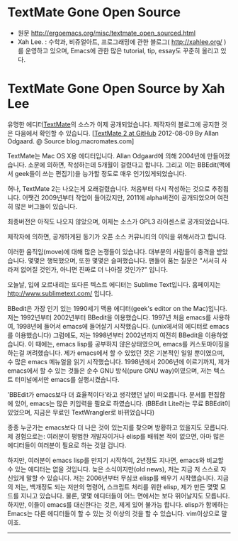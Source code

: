 TextMate Gone Open Source
=========================

* 원문 http://ergoemacs.org/misc/textmate_open_sourced.html
* Xah Lee. : 수학과, 비쥬얼아트, 프로그래밍에 관한 블로그( http://xahlee.org/ )를 운영하고 있으며, Emacs에 관한 많은 tutorial, tip, essay도 꾸준히 올리고 있다.

# TextMate Gone Open Source by Xah Lee

 유명한 에디터[TextMate][wiki TextMate]의 소스가 이제 공개되었습니다. 제작자의 블로그에 공지한 것은 다음에서 확인할 수 있습니다. [[TextMate 2 at GitHub] 2012-08-09 By Allan Odgaard. @ Source blog.macromates.com]

 TextMate는 Mac OS X용 에디터입니다. Allan Odgaard에 의해 2004년에 만들어졌습니다. 소문에 의하면, 작성하는데 5개월이 걸렸다고 합니다. 그리고 이는 BBEdit(맥에서 geek들이 쓰는 편집기)을 능가할 정도로 매우 인기있게되었습니다.

 허나, TextMate 2는 나오는게 오래걸렸습니다. 처음부터 다시 작성하는 것으로 추정됩니다. 어쨋건 2009년부터 작업이 들어갔지만, 2011에 alpha버전이 공개되었으며 여전히 많은 버그들이 있습니다.
 
 최종버전은 아직도 나오지 않았으며, 이제는 소스가 GPL3 라이센스로 공개되었습니다.
 
 제작자에 의하면, 공개하게된 동기가 오픈 소스 커뮤니티의 이익을 위해서라고 합니다.
 
 이러한 움직임(move)에 대해 많은 논쟁들이 있습니다. 대부분의 사람들이 충격을 받았습니다.
 몇몇은 행복했으며, 또한 몇몇은 슬퍼했습니다. 팬들이 품는 질문은 "서서히 사라져 없어질 것인가, 아니면 진짜로 더 나아질 것인가?" 입니다.

 오늘날, 입에 오르내리는 또다른 텍스트 에디터는 Sublime Text입니다. 홈페이지는 http://www.sublimetext.com/ 입니다.

 BBedit은 가장 인기 있는 1990세기 맥용 에디터(geek's editor on the Mac)입니다. 저는 1992년부터 2002년부터 BBedit을 이용했습니다. 1997년 처음 emacs를 사용하여, 1998년에 들어서 emacs에 들어살기 시작했습니다. (unix에서의 에디터로 emacs를 이용했습니다) 그럼에도, 저는 1998년부터 2002년까지 여전히 BBedit을 이용하였습니다. 이 때에는, emacs lisp를 공부하지 않은상태였으며, emacs를 커스토마이징을 하는걸 꺼려했습니다. 제가 emacs에서 할 수 있었던 것은 기본적인 일일 뿐이였으며, 수 많은 emacs 메뉴얼을 읽기 시작했습니다. 1998년에서 2006년에 이르기까지, 제가 emacs에서 할 수 있는 것들은 순수 GNU 방식(pure GNU way)이였으며, 저는 텍스트 터미널에서만 emacs를 실행시켰습니다.

  'BBEdit가 emacs보다 더 효율적이다'라고 생각했던 날이 떠오릅니다. 문서를 편집함에 있어, emacs는 많은 키입력을 필요로 하였습니다. (BBEdit Lite라는 무료 BBEdit이 있었으며, 지금은 무료인 TextWrangler로 바뀌었습니다)

  종종 누군가는 emacs보다 더 나은 것이 있는지를 찾으며 방황하고 있을지도 모릅니다. 제 경험으로는: 여러분이 평범한 개발자이거나 elisp를 배워본 적이 없으면, 아마 많은 에디터들이 여러분이 필요로 하는 것일 겁니다.

 하지만, 여러분이 emacs lisp를 만지기 시작하여, 2년정도 지나면, emacs와 비교할 수 있는 에디터는 없을 것입니다. 늦은 소식이지만(old news), 저는 지금 저 스스로 자신있게 말할 수 있습니다. 저는 2006년부터 무심코 elisp를 배우기 시작했습니다. 지금의 저는, 백개정도 되는 저만의 명령어, 스크립트 처리를 위한 elisp, 제가 만든 몇몇 모드를 지니고 있습니다. 물론, 몇몇 에디터들이 어느 면에서는 보다 뛰어날지도 모릅니다. 하지만, 이들이 emacs를 대신한다는 것은, 제게 있어 불가능 합니다. elisp가 함께하는 Emacs는 다른 에디터들이 할 수 있는 것 이상의 것을 할 수 있습니다. vim이상으로 말이죠.

--------------------------------------------------------------------------------

 [wiki TextMate]: http://en.wikipedia.org/wiki/TextMate
 [TextMate 2 at GitHub]: http://blog.macromates.com/2012/textmate-2-at-github/